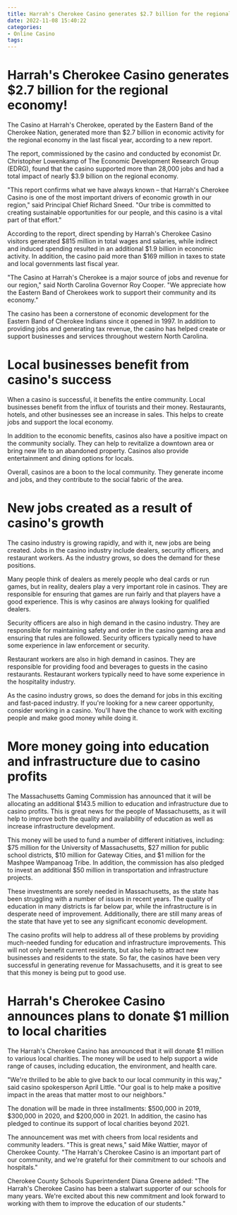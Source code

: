 ```yaml
---
title: Harrah's Cherokee Casino generates $2.7 billion for the regional economy!
date: 2022-11-08 15:40:22
categories:
- Online Casino
tags:
---
```



#  Harrah's Cherokee Casino generates $2.7 billion for the regional economy!

The Casino at Harrah's Cherokee, operated by the Eastern Band of the Cherokee Nation, generated more than $2.7 billion in economic activity for the regional economy in the last fiscal year, according to a new report.

The report, commissioned by the casino and conducted by economist Dr. Christopher Lowenkamp of The Economic Development Research Group (EDRG), found that the casino supported more than 28,000 jobs and had a total impact of nearly $3.9 billion on the regional economy.

"This report confirms what we have always known – that Harrah's Cherokee Casino is one of the most important drivers of economic growth in our region," said Principal Chief Richard Sneed. "Our tribe is committed to creating sustainable opportunities for our people, and this casino is a vital part of that effort."

According to the report, direct spending by Harrah's Cherokee Casino visitors generated $815 million in total wages and salaries, while indirect and induced spending resulted in an additional $1.9 billion in economic activity. In addition, the casino paid more than $169 million in taxes to state and local governments last fiscal year.

"The Casino at Harrah's Cherokee is a major source of jobs and revenue for our region," said North Carolina Governor Roy Cooper. "We appreciate how the Eastern Band of Cherokees work to support their community and its economy."

The casino has been a cornerstone of economic development for the Eastern Band of Cherokee Indians since it opened in 1997. In addition to providing jobs and generating tax revenue, the casino has helped create or support businesses and services throughout western North Carolina.

#  Local businesses benefit from casino's success

When a casino is successful, it benefits the entire community. Local businesses benefit from the influx of tourists and their money. Restaurants, hotels, and other businesses see an increase in sales. This helps to create jobs and support the local economy.

In addition to the economic benefits, casinos also have a positive impact on the community socially. They can help to revitalize a downtown area or bring new life to an abandoned property. Casinos also provide entertainment and dining options for locals.

Overall, casinos are a boon to the local community. They generate income and jobs, and they contribute to the social fabric of the area.

#  New jobs created as a result of casino's growth

The casino industry is growing rapidly, and with it, new jobs are being created. Jobs in the casino industry include dealers, security officers, and restaurant workers. As the industry grows, so does the demand for these positions.

Many people think of dealers as merely people who deal cards or run games, but in reality, dealers play a very important role in casinos. They are responsible for ensuring that games are run fairly and that players have a good experience. This is why casinos are always looking for qualified dealers.

Security officers are also in high demand in the casino industry. They are responsible for maintaining safety and order in the casino gaming area and ensuring that rules are followed. Security officers typically need to have some experience in law enforcement or security.

Restaurant workers are also in high demand in casinos. They are responsible for providing food and beverages to guests in the casino restaurants. Restaurant workers typically need to have some experience in the hospitality industry.

As the casino industry grows, so does the demand for jobs in this exciting and fast-paced industry. If you're looking for a new career opportunity, consider working in a casino. You'll have the chance to work with exciting people and make good money while doing it.

#  More money going into education and infrastructure due to casino profits

The Massachusetts Gaming Commission has announced that it will be allocating an additional $143.5 million to education and infrastructure due to casino profits. This is great news for the people of Massachusetts, as it will help to improve both the quality and availability of education as well as increase infrastructure development.

This money will be used to fund a number of different initiatives, including: $75 million for the University of Massachusetts, $27 million for public school districts, $10 million for Gateway Cities, and $1 million for the Mashpee Wampanoag Tribe. In addition, the commission has also pledged to invest an additional $50 million in transportation and infrastructure projects.

These investments are sorely needed in Massachusetts, as the state has been struggling with a number of issues in recent years. The quality of education in many districts is far below par, while the infrastructure is in desperate need of improvement. Additionally, there are still many areas of the state that have yet to see any significant economic development.

The casino profits will help to address all of these problems by providing much-needed funding for education and infrastructure improvements. This will not only benefit current residents, but also help to attract new businesses and residents to the state. So far, the casinos have been very successful in generating revenue for Massachusetts, and it is great to see that this money is being put to good use.

#  Harrah's Cherokee Casino announces plans to donate $1 million to local charities

The Harrah's Cherokee Casino has announced that it will donate $1 million to various local charities. The money will be used to help support a wide range of causes, including education, the environment, and health care.

"We're thrilled to be able to give back to our local community in this way," said casino spokesperson April Little. "Our goal is to help make a positive impact in the areas that matter most to our neighbors."

The donation will be made in three installments: $500,000 in 2019, $300,000 in 2020, and $200,000 in 2021. In addition, the casino has pledged to continue its support of local charities beyond 2021.

The announcement was met with cheers from local residents and community leaders. "This is great news," said Mike Wattier, mayor of Cherokee County. "The Harrah's Cherokee Casino is an important part of our community, and we're grateful for their commitment to our schools and hospitals."

Cherokee County Schools Superintendent Diana Greene added: "The Harrah's Cherokee Casino has been a stalwart supporter of our schools for many years. We're excited about this new commitment and look forward to working with them to improve the education of our students."